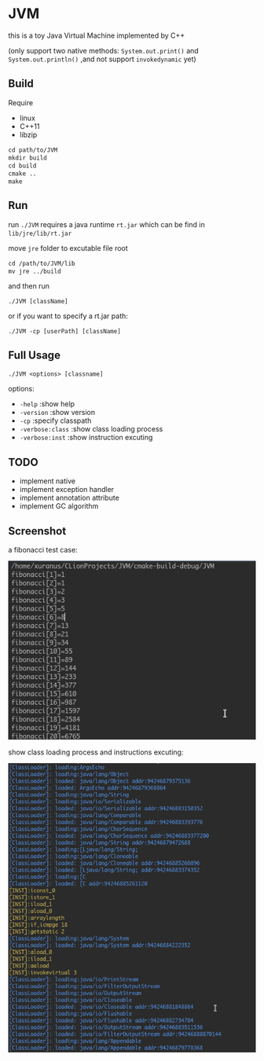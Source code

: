 # JVM
this is a toy Java Virtual Machine implemented by C++ 

(only support two native methods: `System.out.print()` and `System.out.println()` ,and not support `invokedynamic` yet)

## Build
Require
 - linux
 - C++11
 - libzip

```
cd path/to/JVM
mkdir build
cd build
cmake ..
make
```

## Run
run `./JVM` requires a java runtime `rt.jar` which can be find in `lib/jre/lib/rt.jar`

move `jre` folder to excutable file root
```
cd /path/to/JVM/lib
mv jre ../build
```
and then run
```
./JVM [className]
```
or if you want to specify a rt.jar path:
```
./JVM -cp [userPath] [className]
```
## Full Usage
```
./JVM <options> [classname]
```
options: 
 - `-help` :show help
 - `-version` :show version
 - `-cp` :specify classpath
 - `-verbose:class` :show class loading process
 - `-verbose:inst` :show instruction excuting 

## TODO
 - implement native
 - implement exception handler
 - implement annotation attribute
 - implement GC algorithm

## Screenshot
a fibonacci test case:

![](screenshot/demo1.png)

show class loading process and instructions excuting:

![](screenshot/demo2.png)